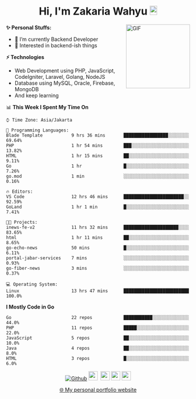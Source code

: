 <h1 align="center">Hi, I'm Zakaria Wahyu <img src="https://github.com/TheDudeThatCode/TheDudeThatCode/blob/master/Assets/Hi.gif" width="20px" height="25px"></h1>

<img align="right" alt="GIF" height="175px" src="https://www.nayakapratama.co.id/wp-content/uploads/2019/07/Website-Maintenance.gif" />

**✨ Personal Stuffs:**
- 🔭 I’m currently Backend Developer
- 🌱 Interested in backend-ish things

**⚡ Technologies**
- Web Development using PHP, JavaScript, CodeIgniter, Laravel, Golang, NodeJS
- Database using MySQL, Oracle, Firebase, MongoDB
- And keep learning

<!--START_SECTION:waka-->
📊 **This Week I Spent My Time On** 

```text
⌚︎ Time Zone: Asia/Jakarta

💬 Programming Languages: 
Blade Template           9 hrs 36 mins       █████████████████░░░░░░░░   69.64% 
PHP                      1 hr 54 mins        ███░░░░░░░░░░░░░░░░░░░░░░   13.82% 
HTML                     1 hr 15 mins        ██░░░░░░░░░░░░░░░░░░░░░░░   9.11% 
Go                       1 hr                █░░░░░░░░░░░░░░░░░░░░░░░░   7.26% 
go.mod                   1 min               ░░░░░░░░░░░░░░░░░░░░░░░░░   0.16%

🔥 Editors: 
VS Code                  12 hrs 46 mins      ███████████████████████░░   92.59% 
GoLand                   1 hr 1 min          █░░░░░░░░░░░░░░░░░░░░░░░░   7.41%

🐱‍💻 Projects: 
inews-fe-v2              11 hrs 32 mins      █████████████████████░░░░   83.65% 
html                     1 hr 11 mins        ██░░░░░░░░░░░░░░░░░░░░░░░   8.65% 
go-echo-news             50 mins             █░░░░░░░░░░░░░░░░░░░░░░░░   6.11% 
portal-jabar-services    7 mins              ░░░░░░░░░░░░░░░░░░░░░░░░░   0.93% 
go-fiber-news            3 mins              ░░░░░░░░░░░░░░░░░░░░░░░░░   0.37%

💻 Operating System: 
Linux                    13 hrs 47 mins      █████████████████████████   100.0%

```

**I Mostly Code in Go** 

```text
Go                       22 repos            ███████████░░░░░░░░░░░░░░   44.0% 
PHP                      11 repos            █████░░░░░░░░░░░░░░░░░░░░   22.0% 
JavaScript               5 repos             ██░░░░░░░░░░░░░░░░░░░░░░░   10.0% 
Java                     4 repos             ██░░░░░░░░░░░░░░░░░░░░░░░   8.0% 
HTML                     3 repos             █░░░░░░░░░░░░░░░░░░░░░░░░   6.0%

```



<!--END_SECTION:waka-->

<p align="center">
<a href="https://github.com/zakariawahyu" target="_blank"><img alt="Github" src="https://img.shields.io/badge/GitHub-%2312100E.svg?&style=for-the-badge&logo=Github&logoColor=white" /></a>
<a href="https://www.twitter.com/_zakariawahyu"><img src="https://img.shields.io/badge/twitter-%231DA1F2.svg?&style=for-the-badge&logo=twitter&logoColor=white" height=25></a> 
<a href="https://www.linkedin.com/in/zakariawahyu"><img src="https://img.shields.io/badge/linkedin-%230077B5.svg?&style=for-the-badge&logo=linkedin&logoColor=white" height=25></a> 
<a href="https://www.instagram.com/_zakariawahyu"><img src="https://img.shields.io/badge/instagram-%23E4405F.svg?&style=for-the-badge&logo=instagram&logoColor=white" height=25></a>
<a href="https://medium.com/@zakariawahyu"><img src="https://img.shields.io/badge/Medium-12100E?style=for-the-badge&logo=medium&logoColor=white" height=25></a>
</p>
<p align="center"><a href="https://www.zakariawahyu.com" target="_blank">🌐 My personal portfolio website</a></p>
